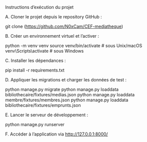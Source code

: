 Instructions d’exécution du projet

A. Cloner le projet depuis le repository GitHub :

git clone (https://github.com/N0xCam/CEF-mediatheque)

B. Créer un environnement virtuel et l’activer :

python -m venv venv
source venv/bin/activate # sous Unix/macOS
venv\Scripts\activate # sous Windows

C. Installer les dépendances :

pip install -r requirements.txt

D. Appliquer les migrations et charger les données de test :

python manage.py migrate
python manage.py loaddata bibliothecaire/fixtures/medias.json
python manage.py loaddata membre/fixtures/membres.json
python manage.py loaddata bibliothecaire/fixtures/emprunts.json

E. Lancer le serveur de développement :

python manage.py runserver

F. Accéder à l’application via http://127.0.0.1:8000/

